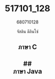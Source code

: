 # <center>517101_128<center>
<center>680710128<center>
<p>จัสติน ดีลินโซ่<p>
<center><h2>ภาษา C<h2><center>
## <center>ภาษา Java</center> 
